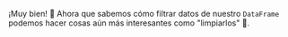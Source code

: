 ¡Muy bien! :tada: Ahora que sabemos cómo filtrar datos de nuestro `DataFrame` podemos hacer cosas aún más interesantes como "limpiarlos" 🧽.
